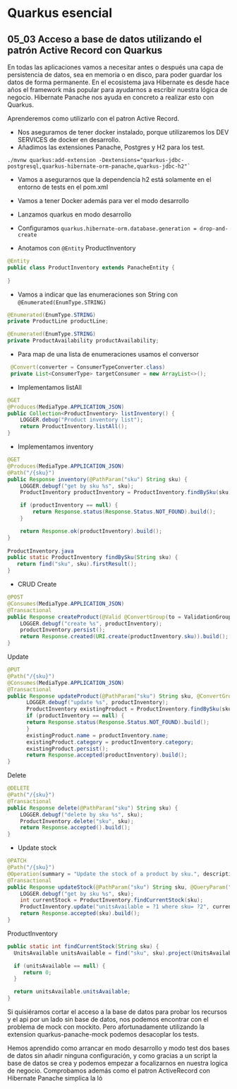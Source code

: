 # Quarkus esencial
## 05_03 Acceso a base de datos utilizando el patrón Active Record con Quarkus

En todas las aplicaciones vamos a necesitar antes o después una capa de persistencia de datos, sea en memoria o en disco,
para poder guardar los datos de forma permanente.
En el ecosistema java Hibernate es desde hace años el framework más popular para ayudarnos a escribir nuestra lógica de negocio.
Hibernate Panache nos ayuda en concreto a realizar esto con Quarkus.

Aprenderemos como utilizarlo con el patron Active Record.
* Nos aseguramos de tener docker instalado, porque utilizaremos los DEV SERVICES de docker en desarrollo.
* Añadimos las extensiones Panache, Postgres y H2 para los test.

```shell 
./mvnw quarkus:add-extension -Dextensions="quarkus-jdbc-postgresql,quarkus-hibernate-orm-panache,quarkus-jdbc-h2"`
```

* Vamos a asegurarnos que la dependencia h2 está solamente en el entorno de tests en el pom.xml
  
* Vamos a tener Docker además para ver el modo desarrollo
* Lanzamos quarkus en modo desarrollo
  
* Configuramos `quarkus.hibernate-orm.database.generation = drop-and-create`
* Anotamos con `@Entity` ProductInventory
```java
@Entity
public class ProductInventory extends PanacheEntity {
   
}
```  
* Vamos a indicar que las enumeraciones son String con `@Enumerated(EnumType.STRING)`
```java
@Enumerated(EnumType.STRING)
private ProductLine productLine;

@Enumerated(EnumType.STRING)
private ProductAvailability productAvailability;

```  
* Para map de una lista de enumeraciones usamos el conversor
```java
 @Convert(converter = ConsumerTypeConverter.class)
 private List<ConsumerType> targetConsumer = new ArrayList<>();
```

* Implementamos listAll

```java
@GET
@Produces(MediaType.APPLICATION_JSON)
public Collection<ProductInventory> listInventory() {
    LOGGER.debug("Product inventory list");
    return ProductInventory.listAll();
}
```
* Implementamos inventory
```java
@GET
@Produces(MediaType.APPLICATION_JSON)
@Path("/{sku}")
public Response inventory(@PathParam("sku") String sku) {
    LOGGER.debugf("get by sku %s", sku);
    ProductInventory productInventory = ProductInventory.findBySku(sku);

    if (productInventory == null) {
        return Response.status(Response.Status.NOT_FOUND).build();
    }

    return Response.ok(productInventory).build();
}
    
ProductInventory.java
public static ProductInventory findBySku(String sku) {
   return find("sku", sku).firstResult();
}
```

* CRUD
Create
```java
@POST
@Consumes(MediaType.APPLICATION_JSON)
@Transactional
public Response createProduct(@Valid @ConvertGroup(to = ValidationGroups.Post.class) ProductInventory productInventory) {
    LOGGER.debugf("create %s", productInventory);
    productInventory.persist();
    return Response.created(URI.create(productInventory.sku)).build();
}
```  
Update
```java
@PUT
@Path("/{sku}")
@Consumes(MediaType.APPLICATION_JSON)
@Transactional
public Response updateProduct(@PathParam("sku") String sku, @ConvertGroup(to = ValidationGroups.Put.class)  @Valid ProductInventory productInventory) {
      LOGGER.debugf("update %s", productInventory);
      ProductInventory existingProduct = ProductInventory.findBySku(sku);
      if (productInventory == null) {
      return Response.status(Response.Status.NOT_FOUND).build();
      }
      existingProduct.name = productInventory.name;
      existingProduct.category = productInventory.category;
      existingProduct.persist();
      return Response.accepted(productInventory).build();
}
```
Delete
```java
@DELETE
@Path("/{sku}")
@Transactional
public Response delete(@PathParam("sku") String sku) {
    LOGGER.debugf("delete by sku %s", sku);
    ProductInventory.delete("sku", sku);
    return Response.accepted().build();
}
```

* Update stock
```java
@PATCH
@Path("/{sku}")
@Operation(summary = "Update the stock of a product by sku.", description = "Longer description that explains all.")
@Transactional
public Response updateStock(@PathParam("sku") String sku, @QueryParam("stock") Integer stock) {
    LOGGER.debugf("get by sku %s", sku);
    int currentStock = ProductInventory.findCurrentStock(sku);
    ProductInventory.update("unitsAvailable = ?1 where sku= ?2", currentStock + stock, sku);
    return Response.accepted(sku).build();
}
```
ProductInventory
```java
public static int findCurrentStock(String sku) {
  UnitsAvailable unitsAvailable = find("sku", sku).project(UnitsAvailable.class).firstResult();

  if (unitsAvailable == null) {
     return 0;
  }

  return unitsAvailable.unitsAvailable;
}
```

Si quisiéramos cortar el acceso a la base de datos para probar los recursos y el api por un lado sin base de datos,
nos podemos encontrar con el problema de mock con mockito. Pero afortunadamente utilizando la extension quarkus-panache-mock
podemos desacoplar los tests.

Hemos aprendido como arrancar en modo desarrollo y modo test dos bases de datos sin añadir ninguna configuración, y
como gracias a un script la base de datos se crea y podemos empezar a focalizarnos en nuestra logica de negocio.
Comprobamos además como el patron ActiveRecord con Hibernate Panache simplica la ló